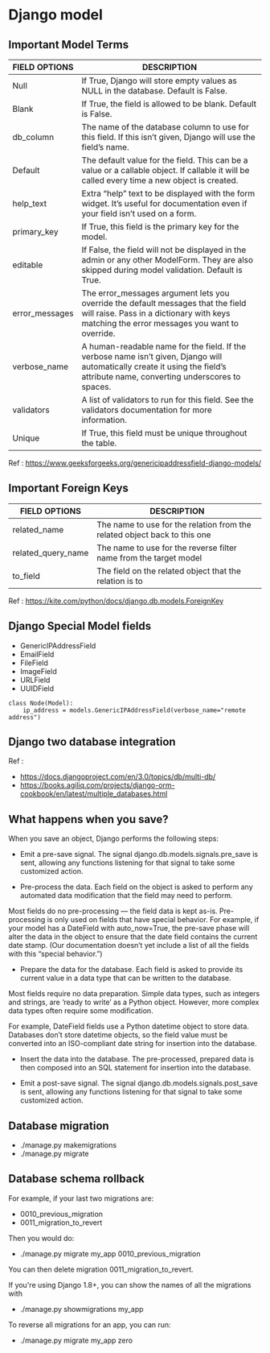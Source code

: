 # Django model  

## Important Model Terms 

| FIELD OPTIONS	| DESCRIPTION | 
| ------------- | ------------- |
| Null	        | If True, Django will store empty values as NULL in the database. Default is False.|
| Blank	        | If True, the field is allowed to be blank. Default is False.|
| db_column	    | The name of the database column to use for this field. If this isn’t given, Django will use the field’s name.|
|Default	    | The default value for the field. This can be a value or a callable object. If callable it will be called every time a new object is created.|
|help_text	    | Extra “help” text to be displayed with the form widget. It’s useful for documentation even if your field isn’t used on a form.|
|primary_key	|If True, this field is the primary key for the model.|
|editable	    |If False, the field will not be displayed in the admin or any other ModelForm. They are also skipped during model validation. Default is True.|
|error_messages	|The error_messages argument lets you override the default messages that the field will raise. Pass in a dictionary with keys matching the error messages you want to override.|
|verbose_name	|A human-readable name for the field. If the verbose name isn’t given, Django will automatically create it using the field’s attribute name, converting underscores to spaces.|
|validators	    |A list of validators to run for this field. See the validators documentation for more information.|
|Unique	    |If True, this field must be unique throughout the table.|


Ref : https://www.geeksforgeeks.org/genericipaddressfield-django-models/ 

## Important Foreign Keys
| FIELD OPTIONS	| DESCRIPTION | 
| ------------- | ------------- |
|related_name   | The name to use for the relation from the related object back to this one |
|related_query_name | The name to use for the reverse filter name from the target model |
|to_field   | The field on the related object that the relation is to|

Ref : https://kite.com/python/docs/django.db.models.ForeignKey

## Django Special Model fields
- GenericIPAddressField
- EmailField
- FileField
- ImageField
- URLField
- UUIDField


```
class Node(Model): 
    ip_address = models.GenericIPAddressField(verbose_name="remote address") 
```

## Django two database integration

Ref : 
- https://docs.djangoproject.com/en/3.0/topics/db/multi-db/
- https://books.agiliq.com/projects/django-orm-cookbook/en/latest/multiple_databases.html


## What happens when you save?

When you save an object, Django performs the following steps:

- Emit a pre-save signal. The signal django.db.models.signals.pre_save is sent, allowing any functions listening for that signal to take some customized action.

- Pre-process the data. Each field on the object is asked to perform any automated data modification that the field may need to perform.

Most fields do no pre-processing — the field data is kept as-is. Pre-processing is only used on fields that have special behavior. For example, if your model has a DateField with auto_now=True, the pre-save phase will alter the data in the object to ensure that the date field contains the current date stamp. (Our documentation doesn’t yet include a list of all the fields with this “special behavior.”)

- Prepare the data for the database. Each field is asked to provide its current value in a data type that can be written to the database.

Most fields require no data preparation. Simple data types, such as integers and strings, are ‘ready to write’ as a Python object. However, more complex data types often require some modification.

For example, DateField fields use a Python datetime object to store data. Databases don’t store datetime objects, so the field value must be converted into an ISO-compliant date string for insertion into the database.

- Insert the data into the database. The pre-processed, prepared data is then composed into an SQL statement for insertion into the database.

- Emit a post-save signal. The signal django.db.models.signals.post_save is sent, allowing any functions listening for that signal to take some customized action.



## Database migration

- ./manage.py makemigrations
- ./manage.py migrate 

## Database schema rollback 

For example, if your last two migrations are:

- 0010_previous_migration
- 0011_migration_to_revert

Then you would do:

- ./manage.py migrate my_app 0010_previous_migration 

You can then delete migration 0011_migration_to_revert.

If you're using Django 1.8+, you can show the names of all the migrations with

- ./manage.py showmigrations my_app

To reverse all migrations for an app, you can run:

- ./manage.py migrate my_app zero






